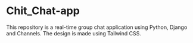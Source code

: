 # Chit_Chat-app
This repository is a real-time group chat application using Python, Django and Channels. The design is made using Tailwind CSS.
